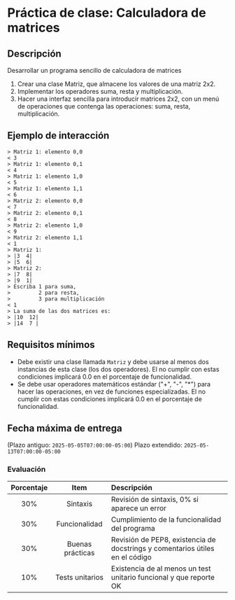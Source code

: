 # Práctica de clase: Calculadora de matrices

## Descripción

Desarrollar un programa sencillo de calculadora de matrices

1. Crear una clase Matriz, que almacene los valores de una matriz 2x2.
2. Implementar los operadores suma, resta y multiplicación.
3. Hacer una interfaz sencilla para introducir matrices 2x2, con un menú de operaciones que contenga las operaciones: suma, resta, multiplicación.

## Ejemplo de interacción

```
> Matriz 1: elemento 0,0
< 3
> Matriz 1: elemento 0,1
< 4
> Matriz 1: elemento 1,0
< 5
> Matriz 1: elemento 1,1
< 6
> Matriz 2: elemento 0,0
< 7
> Matriz 2: elemento 0,1
< 8
> Matriz 2: elemento 1,0
< 9
> Matriz 2: elemento 1,1
< 1
> Matriz 1:
> |3  4|
> |5  6|
> Matriz 2:
> |7  8|
> |9  1|
> Escriba 1 para suma, 
>         2 para resta, 
>         3 para multiplicación 
< 1
> La suma de las dos matrices es:
> |10  12|
> |14  7 |
```

## Requisitos mínimos

* Debe existir una clase llamada `Matriz` y debe usarse al menos dos instancias de esta clase (los dos operadores). El no cumplir con estas condiciones implicará 0.0 en el porcentaje de funcionalidad.
* Se debe usar operadores matemáticos estándar ("+", "-", "*") para hacer las operaciones, en vez de funciones especializadas.  El no cumplir con estas condiciones implicará 0.0 en el porcentaje de funcionalidad.

## Fecha máxima de entrega

(Plazo antiguo: `2025-05-05T07:00:00-05:00`) Plazo extendido: `2025-05-13T07:00:00-05:00`

### Evaluación

|Porcentaje|Item            |Descripción                                                                 |
|:--------:|:--------------:|:---------------------------------------------------------------------------|
|30%       |Sintaxis        |Revisión de sintaxis, 0% si aparece un error                                |
|30%       |Funcionalidad   |Cumplimiento de la funcionalidad del programa                               |
|30%       |Buenas prácticas|Revisión de PEP8, existencia de docstrings y comentarios útiles en el código|
|10%       |Tests unitarios |Existencia de al menos un test unitario funcional y que reporte OK          |
